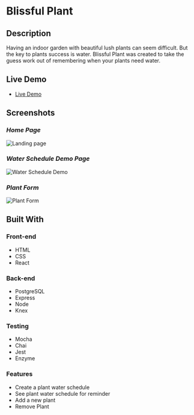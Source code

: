 # Blissful Plant

Description
-----------
 Having an indoor garden with beautiful lush plants can seem difficult. But the key to plants success is water. 
 Blissful Plant was created to take the guess work out of remembering when your plants need water. 

Live Demo
----------
* [Live Demo](https://my-blissful-plant-app.now.sh/)

Screenshots
-----------

### *Home Page*

![Landing page](https://i.gyazo.com/4d01fd17b801061a2a46dfc54f2ac363.png)


### *Water Schedule Demo Page*

![Water Schedule Demo](https://i.gyazo.com/0d076559f3e2d3349bda3430b75d16a5.png)


### *Plant Form*

![Plant Form](https://i.gyazo.com/fcc06abbd609aba6b0b21d2f00a7d4fc.png)

Built With
------------------
### Front-end

* HTML
* CSS
* React

### Back-end

* PostgreSQL
* Express
* Node
* Knex

### Testing

* Mocha
* Chai
* Jest
* Enzyme

### Features

* Create a plant water schedule
* See plant water schedule for reminder
* Add a new plant
* Remove Plant






